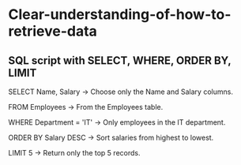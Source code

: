 # Clear-understanding-of-how-to-retrieve-data
SQL script with SELECT, WHERE, ORDER BY, LIMIT
--------------------------------------------------
SELECT Name, Salary → Choose only the Name and Salary columns.

FROM Employees → From the Employees table.

WHERE Department = 'IT' → Only employees in the IT department.

ORDER BY Salary DESC → Sort salaries from highest to lowest.

LIMIT 5 → Return only the top 5 records.
